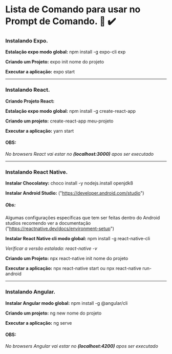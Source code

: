 # Lista de Comando para usar no Prompt de Comando. 👊 ✔️


### Instalando Expo.


**Estalação expo modo global:** npm install -g expo-cli exp 

**Criando um Projeto:** expo init nome do projeto

**Executar a aplicação:** expo start

---------------------------------------------------

### Instalando React. 


**Criando Projeto React:** 

**Estalação expo modo global:** npm install -g create-react-app
 
**Criando um projeto:** create-react-app meu-projeto 
 
**Executar a aplicação:** yarn start

#### OBS: 
*No browsers React vai estar no* **_(localhost:3000)_** *apos ser executado*

---------------------------------------------------

### Instalando React Native.


**Instalar Chocolatey:** choco install -y nodejs.install openjdk8

**Instalar Android Studio:** ("https://developer.android.com/studio")
##### Obs:
 Algumas configurações específicas que tem ser feitas dentro do Android studios recomendo ver a documentação ("https://reactnative.dev/docs/environment-setup")
 
**Instalar React Native cli modo global:** npm install -g react-native-cli
 
*Verificar a versão estalada:* *react-native -v*
 
**Criando um Projeto:** npx react-native init nome do projeto

**Executar a aplicação:** npx react-native start ou npx react-native run-android

-----------------------------------------------------------

### Instalando Angular.

**Instalar Angular modo global:** npm install -g @angular/cli

**Criando um projeto:** ng new nome do projeto

**Executar a aplicação:** ng serve

#### OBS: 
*No browsers Angular vai estar no* **_(localhost:4200)_** *apos ser executado*



